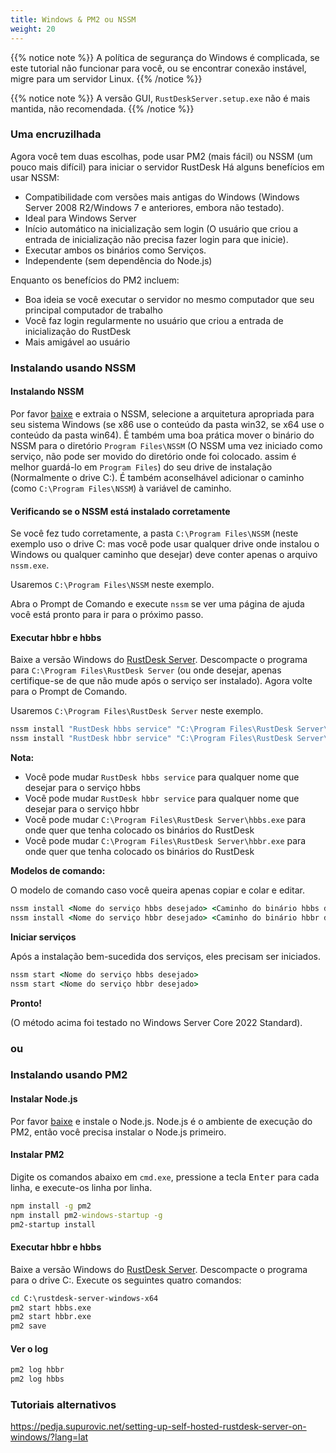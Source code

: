 ```yaml
---
title: Windows & PM2 ou NSSM
weight: 20
---
```


{{% notice note %}}
A política de segurança do Windows é complicada, se este tutorial não funcionar para você, ou se encontrar conexão instável, migre para um servidor Linux.
{{% /notice %}}

{{% notice note %}}
A versão GUI, `RustDeskServer.setup.exe` não é mais mantida, não recomendada.
{{% /notice %}}

### Uma encruzilhada
Agora você tem duas escolhas, pode usar PM2 (mais fácil) ou NSSM (um pouco mais difícil) para iniciar o servidor RustDesk
Há alguns benefícios em usar NSSM:
- Compatibilidade com versões mais antigas do Windows (Windows Server 2008 R2/Windows 7 e anteriores, embora não testado).
- Ideal para Windows Server
- Início automático na inicialização sem login (O usuário que criou a entrada de inicialização não precisa fazer login para que inicie).
- Executar ambos os binários como Serviços.
- Independente (sem dependência do Node.js)

Enquanto os benefícios do PM2 incluem:
- Boa ideia se você executar o servidor no mesmo computador que seu principal computador de trabalho
- Você faz login regularmente no usuário que criou a entrada de inicialização do RustDesk
- Mais amigável ao usuário

### Instalando usando NSSM

#### Instalando NSSM
Por favor [baixe](https://github.com/dkxce/NSSM/releases/download/v2.25/NSSM_v2.25.zip) e extraia o NSSM, selecione a arquitetura apropriada para seu sistema Windows (se x86 use o conteúdo da pasta win32, se x64 use o conteúdo da pasta win64). É também uma boa prática mover o binário do NSSM para o diretório `Program Files\NSSM` (O NSSM uma vez iniciado como serviço, não pode ser movido do diretório onde foi colocado. assim é melhor guardá-lo em `Program Files`) do seu drive de instalação (Normalmente o drive C:).
É também aconselhável adicionar o caminho (como `C:\Program Files\NSSM`) à variável de caminho.

#### Verificando se o NSSM está instalado corretamente
Se você fez tudo corretamente, a pasta `C:\Program Files\NSSM` (neste exemplo uso o drive C: mas você pode usar qualquer drive onde instalou o Windows ou qualquer caminho que desejar) deve conter apenas o arquivo `nssm.exe`.

Usaremos `C:\Program Files\NSSM` neste exemplo.

Abra o Prompt de Comando e execute `nssm` se ver uma página de ajuda você está pronto para ir para o próximo passo.

#### Executar hbbr e hbbs
Baixe a versão Windows do [RustDesk Server](https://github.com/rustdesk/rustdesk-server/releases).
Descompacte o programa para `C:\Program Files\RustDesk Server` (ou onde desejar, apenas certifique-se de que não mude após o serviço ser instalado). Agora volte para o Prompt de Comando.

Usaremos `C:\Program Files\RustDesk Server` neste exemplo.
```cmd
nssm install "RustDesk hbbs service" "C:\Program Files\RustDesk Server\hbbs.exe"
nssm install "RustDesk hbbr service" "C:\Program Files\RustDesk Server\hbbr.exe"
```
**Nota:**
- Você pode mudar `RustDesk hbbs service` para qualquer nome que desejar para o serviço hbbs
- Você pode mudar `RustDesk hbbr service` para qualquer nome que desejar para o serviço hbbr
- Você pode mudar `C:\Program Files\RustDesk Server\hbbs.exe` para onde quer que tenha colocado os binários do RustDesk
- Você pode mudar `C:\Program Files\RustDesk Server\hbbr.exe` para onde quer que tenha colocado os binários do RustDesk

**Modelos de comando:**

O modelo de comando caso você queira apenas copiar e colar e editar.

```cmd
nssm install <Nome do serviço hbbs desejado> <Caminho do binário hbbs do RustDesk> <Argumentos do hbbs do RustDesk>
nssm install <Nome do serviço hbbr desejado> <Caminho do binário hbbr do RustDesk> <Argumentos do hbbr do RustDesk>
```

**Iniciar serviços**

Após a instalação bem-sucedida dos serviços, eles precisam ser iniciados.
```cmd
nssm start <Nome do serviço hbbs desejado>
nssm start <Nome do serviço hbbr desejado>
```

**Pronto!**

(O método acima foi testado no Windows Server Core 2022 Standard).

### ou

### Instalando usando PM2

#### Instalar Node.js

Por favor [baixe](https://nodejs.org/dist/v16.14.2/node-v16.14.2-x86.msi) e instale o Node.js.
Node.js é o ambiente de execução do PM2, então você precisa instalar o Node.js primeiro.

#### Instalar PM2

Digite os comandos abaixo em `cmd.exe`, pressione a tecla <kbd>Enter</kbd> para cada linha, e execute-os linha por linha.

```cmd
npm install -g pm2
npm install pm2-windows-startup -g
pm2-startup install
```

#### Executar hbbr e hbbs

Baixe a versão Windows do [RustDesk Server](https://github.com/rustdesk/rustdesk-server/releases). Descompacte o programa para o drive C:. Execute os seguintes quatro comandos:

```cmd
cd C:\rustdesk-server-windows-x64
pm2 start hbbs.exe
pm2 start hbbr.exe
pm2 save
```

#### Ver o log

```cmd
pm2 log hbbr
pm2 log hbbs
```

### Tutoriais alternativos
https://pedja.supurovic.net/setting-up-self-hosted-rustdesk-server-on-windows/?lang=lat